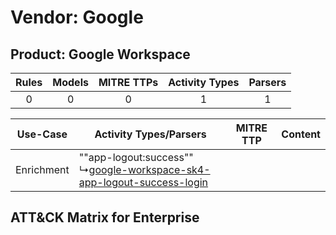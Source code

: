 Vendor: Google
==============
Product: Google Workspace
-------------------------
| Rules | Models | MITRE TTPs | Activity Types | Parsers |
|:-----:|:------:|:----------:|:--------------:|:-------:|
|   0   |   0    |     0      |       1        |    1    |

|  Use-Case  | Activity Types/Parsers    | MITRE TTP | Content    |
|:----------:| ---- | --------- | ---- |
| Enrichment |  ""app-logout:success""<br> ↳[google-workspace-sk4-app-logout-success-login](Ps/pC_googleworkspacesk4applogoutsuccesslogin.md)<br> |    | [](RM/r_m_google_google_workspace_Enrichment.md) |

ATT&CK Matrix for Enterprise
----------------------------
